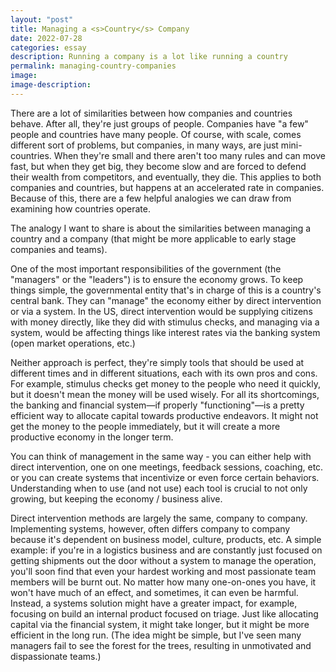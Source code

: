 ```yaml
---
layout: "post"
title: Managing a <s>Country</s> Company
date: 2022-07-28
categories: essay
description: Running a company is a lot like running a country
permalink: managing-country-companies
image:
image-description:
---
```


There are a lot of similarities between how companies and countries behave. After all, they're just groups of people. Companies have "a few" people and countries have many people. Of course, with scale, comes different sort of problems, but companies, in many ways, are just mini-countries. When they're small and there aren't too many rules and can move fast, but when they get big, they become slow and are forced to defend their wealth from competitors, and eventually, they die. This applies to both companies and countries, but happens at an accelerated rate in companies. Because of this, there are a few helpful analogies we can draw from examining how countries operate.

The analogy I want to share is about the similarities between managing a country and a company (that might be more applicable to early stage companies and teams).

One of the most important responsibilities of the government (the "managers" or the "leaders") is to ensure the economy grows. To keep things simple, the governmental entity that's in charge of this is a country's central bank. They can "manage" the economy either by direct intervention or via a system. In the US, direct intervention would be supplying citizens with money directly, like they did with stimulus checks, and managing via a system, would be affecting things like interest rates via the banking system (open market operations, etc.)

Neither approach is perfect, they're simply tools that should be used at different times and in different situations, each with its own pros and cons. For example, stimulus checks get money to the people who need it quickly, but it doesn't mean the money will be used wisely. For all its shortcomings, the banking and financial system—if properly "functioning"—is a pretty efficient way to allocate capital towards productive endeavors. It might not get the money to the people immediately, but it will create a more productive economy in the longer term.

You can think of management in the same way - you can either help with direct intervention, one on one meetings, feedback sessions, coaching, etc. or you can create systems that incentivize or even force certain behaviors. Understanding when to use (and not use) each tool is crucial to not only growing, but keeping the economy / business alive.

Direct intervention methods are largely the same, company to company. Implementing systems, however, often differs company to company because it's dependent on business model, culture, products, etc. A simple example: if you're in a logistics business and are constantly just focused on getting shipments out the door without a system to manage the operation, you'll soon find that even your hardest working and most passionate team members will be burnt out. No matter how many one-on-ones you have, it won't have much of an effect, and sometimes, it can even be harmful. Instead, a systems solution might have a greater impact, for example, focusing on build an internal product focused on triage. Just like allocating capital via the financial system, it might take longer, but it might be more efficient in the long run. (The idea might be simple, but I've seen many managers fail to see the forest for the trees, resulting in unmotivated and dispassionate teams.)
